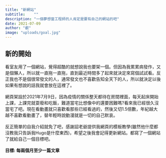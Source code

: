 ```yaml
---
title: "新網站"
subtitle:    ""
description: "一個夢想當工程師的人肯定是要有自己的網站的吧"
date: 2021-07-09
author: "叡"
image: "uploads/goal.jpg"
---
```


## 新的開始
看室友用了一個網站，覺得超酷的就想說我也要架一個。但因為我累累病發作，又是個懶人，所以就一直拖一直拖，直到最近時間多了起來就決定來寫個試試看。反正我也不是個很常發文的人，通常發文也不喜歡告知全天下的人，所以就決定以後如果有想說的話我就會放在這裡了。
\
\
網頁架設於2021年7月9日，因為疫情的關係整天都待在房間裡面，每天起床開始上課，上課完就耍廢和吃飯，難道當宅比想像中的還要困難嗎?看來我已經很久沒當宅了吧。現在看動畫就只喜歡看那些已經看過的，然後又切1.5倍數，年紀越大越不喜歡看動畫了，替年輕時說動漫就是一切的自己默哀。
\
\
反正簡單的自我介紹就免了吧，感謝詔老爺提供我網頁的模板教學(雖然他什麼都沒教我只告訴我Hugo是什麼東西)，希望之後我會記得更新網站。都寫了一個網站了就給自己一個目標吧。
\
\
**目標: 每兩個月至少一篇文章**